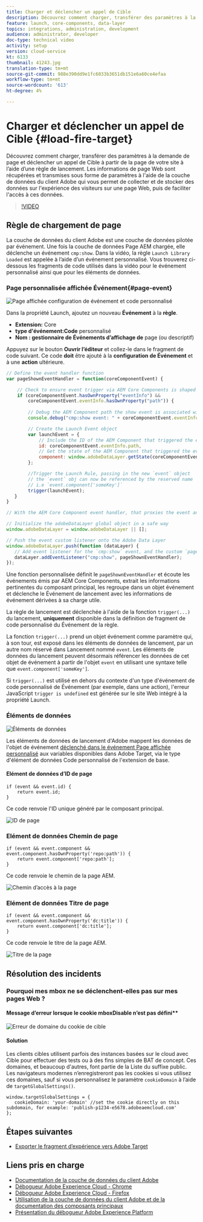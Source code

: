 ```yaml
---
title: Charger et déclencher un appel de Cible
description: Découvrez comment charger, transférer des paramètres à la demande de page et déclencher un appel de Cible à partir de la page de votre site à l’aide d’une règle de lancement. Les informations de page sont récupérées et transmises en tant que paramètres à l’aide de la couche de données du client Adobe qui vous permet de collecter et de stocker des données sur l’expérience des visiteurs sur une page Web, puis de faciliter l’accès à ces données.
feature: launch, core-components, data-layer
topics: integrations, administration, development
audience: administrator, developer
doc-type: technical video
activity: setup
version: cloud-service
kt: 6133
thumbnail: 41243.jpg
translation-type: tm+mt
source-git-commit: 988e390dd9e1fc6033b3651db151e6a60ce4efaa
workflow-type: tm+mt
source-wordcount: '613'
ht-degree: 4%

---
```



# Charger et déclencher un appel de Cible {#load-fire-target}

Découvrez comment charger, transférer des paramètres à la demande de page et déclencher un appel de Cible à partir de la page de votre site à l’aide d’une règle de lancement. Les informations de page Web sont récupérées et transmises sous forme de paramètres à l&#39;aide de la couche de données du client Adobe qui vous permet de collecter et de stocker des données sur l&#39;expérience des visiteurs sur une page Web, puis de faciliter l&#39;accès à ces données.

>[!VIDEO](https://video.tv.adobe.com/v/41243?quality=12&learn=on)

## Règle de chargement de page

La couche de données du client Adobe est une couche de données pilotée par événement. Une fois la couche de données Page AEM chargée, elle déclenche un événement `cmp:show`. Dans la vidéo, la règle `Launch Library Loaded` est appelée à l’aide d’un événement personnalisé. Vous trouverez ci-dessous les fragments de code utilisés dans la vidéo pour le événement personnalisé ainsi que pour les éléments de données.

### Page personnalisée affichée Événement{#page-event}

![Page affichée configuration de événement et code personnalisé](assets/load-and-fire-target-call.png)

Dans la propriété Launch, ajoutez un nouveau **Événement** à la **règle**.

+ __Extension:__ Core
+ __type d&#39;événement:Code__ personnalisé
+ __Nom : gestionnaire de Événements d’affichage de__ page (ou descriptif)

Appuyez sur le bouton __Ouvrir l’éditeur__ et collez-le dans le fragment de code suivant. Ce code __doit__ être ajouté à la __configuration de Événement__ et à une __action__ ultérieure.

```javascript
// Define the event handler function
var pageShownEventHandler = function(coreComponentEvent) {

    // Check to ensure event trigger via AEM Core Components is shaped correctly
    if (coreComponentEvent.hasOwnProperty("eventInfo") && 
        coreComponentEvent.eventInfo.hasOwnProperty("path")) {
    
        // Debug the AEM Component path the show event is associated with
        console.debug("cmp:show event: " + coreComponentEvent.eventInfo.path);

        // Create the Launch Event object
        var launchEvent = {
            // Include the ID of the AEM Component that triggered the event
            id: coreComponentEvent.eventInfo.path,
            // Get the state of the AEM Component that triggered the event           
            component: window.adobeDataLayer.getState(coreComponentEvent.eventInfo.path)
        };

        //Trigger the Launch Rule, passing in the new `event` object
        // the `event` obj can now be referenced by the reserved name `event` by other Launch data elements
        // i.e `event.component['someKey']`
        trigger(launchEvent);
   }
}

// With the AEM Core Component event handler, that proxies the event and relevant information to Adobe Launch, defined above...

// Initialize the adobeDataLayer global object in a safe way
window.adobeDataLayer = window.adobeDataLayer || [];

// Push the event custom listener onto the Adobe Data Layer
window.adobeDataLayer.push(function (dataLayer) {
   // Add event listener for the `cmp:show` event, and the custom `pageShownEventHandler` function as the callback
   dataLayer.addEventListener("cmp:show", pageShownEventHandler);
});
```

Une fonction personnalisée définit le `pageShownEventHandler` et écoute les événements émis par AEM Core Components, extrait les informations pertinentes du composant principal, les regroupe dans un objet événement et déclenche le Événement de lancement avec les informations de événement dérivées à sa charge utile.

La règle de lancement est déclenchée à l&#39;aide de la fonction `trigger(...)` du lancement, __uniquement__ disponible dans la définition de fragment de code personnalisé du Événement de la règle.

La fonction `trigger(...)` prend un objet événement comme paramètre qui, à son tour, est exposé dans les éléments de données de lancement, par un autre nom réservé dans Lancement nommé `event`. Les éléments de données du lancement peuvent désormais référencer les données de cet objet de événement à partir de l&#39;objet `event` en utilisant une syntaxe telle que `event.component['someKey']`.

Si `trigger(...)` est utilisé en dehors du contexte d&#39;un type d&#39;événement de code personnalisé de Événement (par exemple, dans une action), l&#39;erreur JavaScript `trigger is undefined` est générée sur le site Web intégré à la propriété Launch.


### Éléments de données

![Éléments de données](assets/data-elements.png)

Les éléments de données de lancement d&#39;Adobe mappent les données de l&#39;objet de événement [déclenché dans le événement Page affichée personnalisé](#page-event) aux variables disponibles dans Adobe Target, via le type d&#39;élément de données Code personnalisé de l&#39;extension de base.

#### Elément de données d’ID de page

```
if (event && event.id) {
    return event.id;
}
```

Ce code renvoie l&#39;ID unique généré par le composant principal.

![ID de page](assets/pageid.png)

### Elément de données Chemin de page

```
if (event && event.component && event.component.hasOwnProperty('repo:path')) {
    return event.component['repo:path'];
}
```

Ce code renvoie le chemin de la page AEM.

![Chemin d’accès à la page](assets/pagepath.png)

### Elément de données Titre de page

```
if (event && event.component && event.component.hasOwnProperty('dc:title')) {
    return event.component['dc:title'];
}
```

Ce code renvoie le titre de la page AEM.

![Titre de la page](assets/pagetitle.png)

## Résolution des incidents

### Pourquoi mes mbox ne se déclenchent-elles pas sur mes pages Web ?

#### Message d’erreur lorsque le cookie mboxDisable n’est pas défini**

![Erreur de domaine du cookie de cible](assets/target-cookie-error.png)

#### Solution

Les clients cibles utilisent parfois des instances basées sur le cloud avec Cible pour effectuer des tests ou à des fins simples de BAT de concept. Ces domaines, et beaucoup d&#39;autres, font partie de la Liste du suffixe public.
Les navigateurs modernes n’enregistreront pas les cookies si vous utilisez ces domaines, sauf si vous personnalisez le paramètre `cookieDomain` à l’aide de `targetGlobalSettings()`.

```
window.targetGlobalSettings = {  
   cookieDomain: 'your-domain' //set the cookie directly on this subdomain, for example: 'publish-p1234-e5678.adobeaemcloud.com'
};
```

## Étapes suivantes

+ [Exporter le fragment d’expérience vers Adobe Target](./export-experience-fragment-target.md)

## Liens pris en charge

+ [Documentation de la couche de données du client Adobe](https://github.com/adobe/adobe-client-data-layer/wiki)
+ [Débogueur Adobe Experience Cloud - Chrome](https://chrome.google.com/webstore/detail/adobe-experience-cloud-de/ocdmogmohccmeicdhlhhgepeaijenapj)
+ [Débogueur Adobe Experience Cloud - Firefox](https://addons.mozilla.org/en-US/firefox/addon/adobe-experience-platform-dbg/)
+ [Utilisation de la couche de données du client Adobe et de la documentation des composants principaux](https://docs.adobe.com/content/help/fr-FR/experience-manager-core-components/using/developing/data-layer/overview.html)
+ [Présentation du débogueur Adobe Experience Platform](https://docs.adobe.com/content/help/en/platform-learn/tutorials/data-ingestion/web-sdk/introduction-to-the-experience-platform-debugger.html)